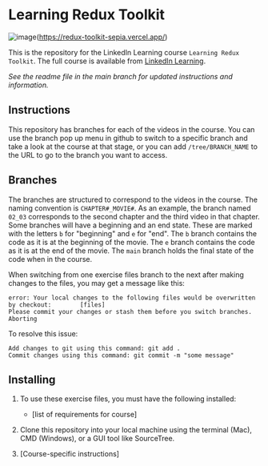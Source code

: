 # Learning Redux Toolkit

![image](https://github.com/imshuffling/redux-toolkit/assets/739061/3554fe3a-c86b-41e4-9f25-17e8114e5d7e)(https://redux-toolkit-sepia.vercel.app/)

This is the repository for the LinkedIn Learning course `Learning Redux Toolkit`. The full course is available from [LinkedIn Learning](https://www.linkedin.com/learning/).

*See the readme file in the main branch for updated instructions and information.*

## Instructions

This repository has branches for each of the videos in the course. You can use the branch pop up menu in github to switch to a specific branch and take a look at the course at that stage, or you can add `/tree/BRANCH_NAME` to the URL to go to the branch you want to access.

## Branches

The branches are structured to correspond to the videos in the course. The naming convention is `CHAPTER#_MOVIE#`. As an example, the branch named `02_03` corresponds to the second chapter and the third video in that chapter.
Some branches will have a beginning and an end state. These are marked with the letters `b` for "beginning" and `e` for "end". The `b` branch contains the code as it is at the beginning of the movie. The `e` branch contains the code as it is at the end of the movie. The `main` branch holds the final state of the code when in the course.

When switching from one exercise files branch to the next after making changes to the files, you may get a message like this:

    error: Your local changes to the following files would be overwritten by checkout:        [files]
    Please commit your changes or stash them before you switch branches.
    Aborting

To resolve this issue:

    Add changes to git using this command: git add .
    Commit changes using this command: git commit -m "some message"

## Installing

1. To use these exercise files, you must have the following installed:
   - [list of requirements for course]

2. Clone this repository into your local machine using the terminal (Mac), CMD (Windows), or a GUI tool like SourceTree.
3. [Course-specific instructions]

